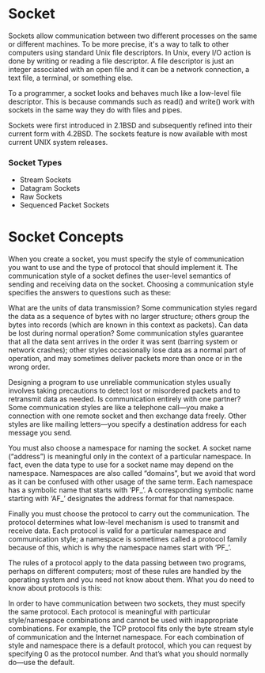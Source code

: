 # Socket
Sockets allow communication between two different processes on the same or different machines. To be more precise, it's a way to talk to other computers using standard Unix file descriptors. In Unix, every I/O action is done by writing or reading a file descriptor. A file descriptor is just an integer associated with an open file and it can be a network connection, a text file, a terminal, or something else.

To a programmer, a socket looks and behaves much like a low-level file descriptor. This is because commands such as read() and write() work with sockets in the same way they do with files and pipes.

Sockets were first introduced in 2.1BSD and subsequently refined into their current form with 4.2BSD. The sockets feature is now available with most current UNIX system releases.
### Socket Types
- Stream Sockets
- Datagram Sockets 
- Raw Sockets
- Sequenced Packet Sockets
# Socket Concepts

When you create a socket, you must specify the style of communication you want to use and the type of protocol that should implement it. The communication style of a socket defines the user-level semantics of sending and receiving data on the socket. Choosing a communication style specifies the answers to questions such as these:

What are the units of data transmission? Some communication styles regard the data as a sequence of bytes with no larger structure; others group the bytes into records (which are known in this context as packets).
Can data be lost during normal operation? Some communication styles guarantee that all the data sent arrives in the order it was sent (barring system or network crashes); other styles occasionally lose data as a normal part of operation, and may sometimes deliver packets more than once or in the wrong order.

Designing a program to use unreliable communication styles usually involves taking precautions to detect lost or misordered packets and to retransmit data as needed.
Is communication entirely with one partner? Some communication styles are like a telephone call—you make a connection with one remote socket and then exchange data freely. Other styles are like mailing letters—you specify a destination address for each message you send. 

You must also choose a namespace for naming the socket. A socket name (“address”) is meaningful only in the context of a particular namespace. In fact, even the data type to use for a socket name may depend on the namespace. Namespaces are also called “domains”, but we avoid that word as it can be confused with other usage of the same term. Each namespace has a symbolic name that starts with ‘PF_’. A corresponding symbolic name starting with ‘AF_’ designates the address format for that namespace.

Finally you must choose the protocol to carry out the communication. The protocol determines what low-level mechanism is used to transmit and receive data. Each protocol is valid for a particular namespace and communication style; a namespace is sometimes called a protocol family because of this, which is why the namespace names start with ‘PF_’.

The rules of a protocol apply to the data passing between two programs, perhaps on different computers; most of these rules are handled by the operating system and you need not know about them. What you do need to know about protocols is this:

In order to have communication between two sockets, they must specify the same protocol.
Each protocol is meaningful with particular style/namespace combinations and cannot be used with inappropriate combinations. For example, the TCP protocol fits only the byte stream style of communication and the Internet namespace.
For each combination of style and namespace there is a default protocol, which you can request by specifying 0 as the protocol number. And that’s what you should normally do—use the default. 

